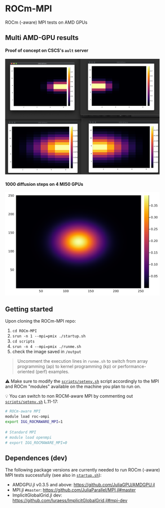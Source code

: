 # ROCm-MPI
ROCm (-aware) MPI tests on AMD GPUs

## Multi AMD-GPU results
#### Proof of concept on CSCS's `ault` server

<img src="docs/poc_rocmaware.png" alt="rocm-aware mpi" width="500">

#### 1000 diffusion steps on 4 MI50 GPUs

<img src="docs/Temp_4_252_252.png" alt="rocm-aware mpi" width="500">

## Getting started
Upon cloning the ROCm-MPI repo:
1. `cd ROCm-MPI`
2. `srun -n 1 --mpi=pmix ./startup.sh`
3. `cd scripts`
4. `srun -n 4 --mpi=pmix ./runme.sh`
5. check the image saved in `/output`

> Uncomment the execution lines in `runme.sh` to switch from array programming (ap) to kernel programming (kp) or performance-oriented (perf) examples.

:warning: Make sure to modify the [`scripts/setenv.sh`](scripts/setenv.sh) script accordingly to the MPI and ROCm "modules" available on the machine you plan to run on.

:bulb: You can switch to non ROCM-aware MPI by commenting out [`scripts/setenv.sh`](scripts/setenv.sh) L.11-17:

```bash
# ROCm-aware MPI
module load roc-ompi
export IGG_ROCMAWARE_MPI=1

# Standard MPI
# module load openmpi
# export IGG_ROCMAWARE_MPI=0
```

## Dependences (dev)
The following package versions are currently needed to run ROCm (-aware) MPI tests successfully (see also in [`startup.sh`](startup.sh)):
- AMDGPU.jl v0.3.5 and above: https://github.com/JuliaGPU/AMDGPU.jl
- MPI.jl `#master`: https://github.com/JuliaParallel/MPI.jl#master
- ImplicitGlobalGrid.jl dev: https://github.com/luraess/ImplicitGlobalGrid.jl#mpi-dev
